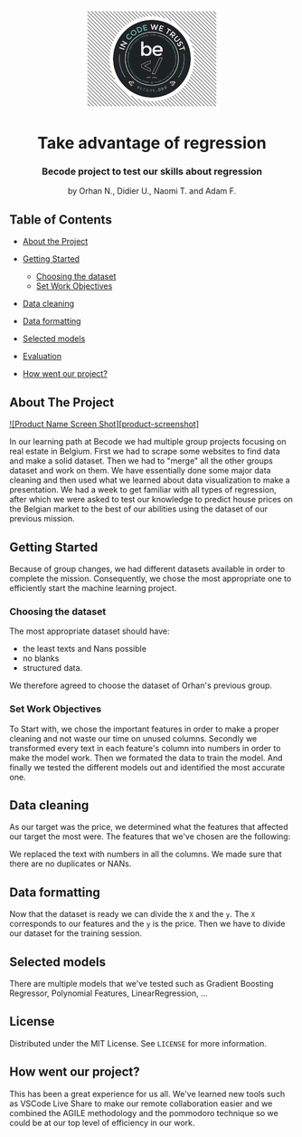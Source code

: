 



<!-- PROJECT LOGO -->
<br />
<p align="center">
  <a href="https://github.com/adamflasse/take_advantage_of_regression">
    <img src="assets/BecodeLogo.png" alt="Logo" width="240" height="180">
  </a>

  <h1 align="center">Take advantage of regression</h1>
  <h3 align="center">Becode project to test our skills about regression</h3>

  <p align="center">
    by Orhan N., Didier U., Naomi T. and Adam F.
    <br />
    
  </p>
</p>



<!-- TABLE OF CONTENTS -->
## Table of Contents

* [About the Project](#about-the-project)
  
* [Getting Started](#getting-started)
  * [Choosing the dataset](#choosing-the-dataset)
  * [Set Work Objectives](#set-work-objectives)
* [Data cleaning](#data-cleaning)
* [Data formatting](#data-formatting)
* [Selected models](#selected-models)
* [Evaluation](#evaluation)
* [How went our project?](#how-went-our-project?)




<!-- ABOUT THE PROJECT -->
## About The Project

[![Product Name Screen Shot][product-screenshot]](https://example.com)

In our learning path at Becode we had multiple group projects focusing on real estate in Belgium. First we had to scrape some websites to find data and make a solid dataset. Then we had to "merge" all the other groups dataset and work on them. We have essentially done some major data cleaning and then used what we learned about data visualization to make a presentation. We had a week to get familiar with all types of regression, after  which we were asked to test our knowledge to predict house prices on the Belgian market to the best of our abilities using the dataset of our previous mission.



<!-- GETTING STARTED -->
## Getting Started

Because of group changes, we had different datasets available in order to complete the mission. Consequently, we chose the most appropriate one to efficiently start the machine learning project.

### Choosing the dataset

The most appropriate dataset should have:

* the least texts and Nans possible
* no blanks 
* structured data. 

We therefore agreed to choose the dataset of Orhan's previous group.


### Set Work Objectives

To Start with, we chose the important features in order to make a proper cleaning and not waste our time on unused columns.
Secondly we transformed every text in each feature's column into numbers in order to make the model work.
Then we formated the data to train the model.
And finally we tested the different models out and identified the most accurate one.




<!-- USAGE EXAMPLES -->
## Data cleaning

As our target was the price, we determined what the features that affected our target the most were.
The features that we've chosen are the following:



We replaced the text with numbers in all the columns. We made sure that there are no duplicates or NANs.


<!-- ROADMAP -->
## Data formatting

Now that the dataset is ready we can divide the `X` and the `y`.
The `X` corresponds to our features and the `y` is the price.
Then we have to divide our dataset for the training session.


<!-- CONTRIBUTING -->
## Selected models

There are multiple models that we've tested such as Gradient Boosting Regressor, Polynomial Features, LinearRegression, ...



<!-- LICENSE -->
## License

Distributed under the MIT License. See `LICENSE` for more information.



<!-- CONTACT -->
## How went our project?

This has been a great experience for us all. We've learned new tools such as VSCode Live Share to make our remote collaboration easier and we combined the AGILE methodology and the pommodoro technique so we could be at our top level of efficiency in our work.





